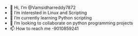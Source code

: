 - 👋 Hi, I’m @Vamsidharreddy7872
- 👀 I’m interested in Linux and Scripting 
- 🌱 I’m currently learning Python scripting 
- 💞️ I’m looking to collaborate on python programming projects 
- 📫 How to reach me -9010859241

<!---
Vamsidharreddy7872/Vamsidharreddy7872 is a ✨ special ✨ repository because its `README.md` (this file) appears on your GitHub profile.
You can click the Preview link to take a look at your changes.
--->
